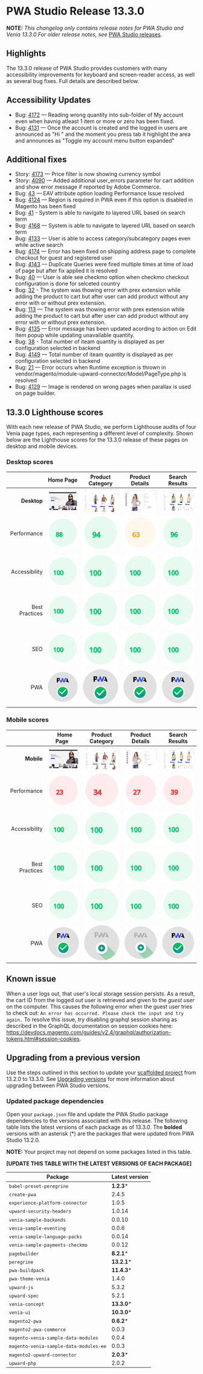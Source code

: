 # PWA Studio Release 13.3.0

**NOTE:**
_This changelog only contains release notes for PWA Studio and Venia 13.3.0_
_For older release notes, see_ [PWA Studio releases][].

## Highlights

The 13.3.0 release of PWA Studio provides customers with many accessibility improvements for keyboard and screen-reader access, as well as several bug fixes. Full details are described below.

## Accessibility Updates

-  Bug: [4172][] — Reading wrong quantity into sub-folder of My account even when havnig atleast 1 item or more or zero has been fixed.
-  Bug: [4131][] — Once the account is created and the logged in users are announced as "Hi <username>" and the moment you press tab it highlight the area and announces as "Toggle my account menu button expanded"

## Additional fixes

-  Story: [4173][] — Price filter is now showing currency symbol
-  Story: [4090][] — Added additional user_errors parameter for cart addition and show error message if reported by Adobe Commerce.
-  Bug: [43][] — EAV attribute option loading Performance Issue resolved
-  Bug: [4124][] — Region is required in PWA even if this option is disabled in Magento has been fixed
-  Bug: [41][] - System is able to navigate to layered URL based on search term
-  Bug: [4168][] — System is able to navigate to layered URL based on search term
-  Bug: [4133][] — User is able to access category/subcategory pages even while active search
-  Bug: [4174][] — Error has been fixed on shipping address page to complete checkout for guest and registered user
-  Bug: [4143][] — Duplicate Queries were fired multiple times at time of load of page but after fix applied it is resolved
-  Bug: [40][] — User is able see checkmo option when checkmo checkout configuration is done for selceted country
-  Bug: [32][] - The system was thowing error with prex extension while adding the product to cart but after user can add product without any error with or without prex extension.
-  Bug: [113][] — The system was thowing error with prex extension while adding the product to cart but after user can add product without any error with or without prex extension.
-  Bug: [4135][] — Error message has been updated acording to action on Edit Item popup while updating unavailable quantity.
-  Bug: [38][] - Total number of iteam quantity is displayed as per configuration selected in backend
-  Bug: [4149][] — Total number of iteam quantity is displayed as per configuration selected in backend
-  Bug: [21][] — Error occurs when Runtime exception is thrown in vendor/magento/module-upward-connector/Model/PageType.php is resolved
-  Bug: [4129][] — Image is rendered on wrong pages when parallax is used on page builder.

## 13.3.0 Lighthouse scores

With each new release of PWA Studio, we perform Lighthouse audits of four Venia page types, each representing a different level of complexity. Shown below are the Lighthouse scores for the 13.3.0 release of these pages on desktop and mobile devices.

### Desktop scores

|                |            Home Page            |          Product Category           |          Product Details           |          Search Results           |
|---------------:|:-------------------------------:|:-----------------------------------:|:----------------------------------:|:---------------------------------:|
|    **Desktop** | ![](images/venia_page_home.png) | ![](images/venia_page_category.png) | ![](images/venia_page_details.png) | ![](images/venia_page_search.png) |
|    Performance |    ![](images/score_88.svg)     |      ![](images/score_94.svg)       |      ![](images/score_63.svg)      |     ![](images/score_96.svg)      |
|  Accessibility |    ![](images/score_100.svg)    |      ![](images/score_100.svg)      |     ![](images/score_100.svg)      |     ![](images/score_100.svg)     |
| Best Practices |    ![](images/score_100.svg)    |      ![](images/score_100.svg)      |     ![](images/score_100.svg)      |     ![](images/score_100.svg)     |
|            SEO |    ![](images/score_100.svg)    |      ![](images/score_100.svg)      |     ![](images/score_100.svg)      |     ![](images/score_100.svg)     |
|            PWA |   ![](images/pwa_perfect.svg)   |     ![](images/pwa_perfect.svg)     |    ![](images/pwa_perfect.svg)     |    ![](images/pwa_perfect.svg)     |

### Mobile scores

|                | &nbsp;&nbsp;Home Page&nbsp;&nbsp; |          Product Category           |          Product Details           |          Search Results           |
|---------------:|:---------------------------------:|:-----------------------------------:|:----------------------------------:|:---------------------------------:|
|     **Mobile** |  ![](images/venia_page_home.png)  | ![](images/venia_page_category.png) | ![](images/venia_page_details.png) | ![](images/venia_page_search.png) |
|    Performance |     ![](images/score_23.svg)      |      ![](images/score_34.svg)       |      ![](images/score_27.svg)      |     ![](images/score_39.svg)      |
|  Accessibility |     ![](images/score_100.svg)     |      ![](images/score_100.svg)      |     ![](images/score_100.svg)      |     ![](images/score_100.svg)     |
| Best Practices |     ![](images/score_100.svg)     |      ![](images/score_100.svg)      |     ![](images/score_100.svg)      |     ![](images/score_100.svg)     |
|            SEO |     ![](images/score_100.svg)     |      ![](images/score_100.svg)      |     ![](images/score_100.svg)      |     ![](images/score_100.svg)     |
|            PWA |    ![](images/pwa_perfect.svg)    |    ![](images/pwa_imperfect.svg)    |   ![](images/pwa_imperfect.svg)    |    ![](images/pwa_perfect.svg)    |


## Known issue

When a user logs out, that user's local storage session persists. As a result, the cart ID from the logged out user is retrieved and given to the _guest user_ on the computer. This causes the following error when the guest user tries to check out: `An error has occurred. Please check the input and try again.` To resolve this issue, try disabling graphql session sharing as described in the GraphQL documentation on session cookies here: https://devdocs.magento.com/guides/v2.4/graphql/authorization-tokens.html#session-cookies.

## Upgrading from a previous version

Use the steps outlined in this section to update your [scaffolded project][] from 13.2.0 to 13.3.0.
See [Upgrading versions][] for more information about upgrading between PWA Studio versions.

[scaffolded project]: https://developer.adobe.com/commerce/pwa-studio/tutorials/
[upgrading versions]: https://developer.adobe.com/commerce/pwa-studio/guides/upgrading-versions/

### Updated package dependencies

Open your `package.json` file and update the PWA Studio package dependencies to the versions associated with this release.
The following table lists the latest versions of each package as of 13.3.0. The **bolded** versions with an asterisk (*) are the packages that were updated from PWA Studio 13.2.0.

**NOTE:**
Your project may not depend on some packages listed in this table.

**[UPDATE THIS TABLE WITH THE LATEST VERSIONS OF EACH PACKAGE]**

| Package                                | Latest version |
|----------------------------------------|----------------|
| `babel-preset-peregrine`               | **1.2.3***     |
| `create-pwa`                           | 2.4.5          |
| `experience-platform-connector`        | 1.0.5          |
| `upward-security-headers`              | 1.0.14         |
| `venia-sample-backends`                | 0.0.10         |
| `venia-sample-eventing`                | 0.0.6          |
| `venia-sample-language-packs`          | 0.0.14         |
| `venia-sample-payments-checkmo`        | 0.0.12         |
| `pagebuilder`                          | **8.2.1***     |
| `peregrine`                            | **13.2.1***    |
| `pwa-buildpack`                        | **11.4.3***    |
| `pwa-theme-venia`                      | 1.4.0          |
| `upward-js`                            | 5.3.2          |
| `upward-spec`                          | 5.2.1          |
| `venia-concept`                        | **13.3.0***    |
| `venia-ui`                             | **10.3.0***    |
| `magento2-pwa`                         | **0.6.2***     |
| `magento2-pwa-commerce`                | 0.0.3          |
| `magento-venia-sample-data-modules`    | 0.0.4          |
| `magento-venia-sample-data-modules-ee` | 0.0.3          |
| `magento2-upward-connector`            | **2.0.3***     |
| `upward-php`                           | 2.0.2          |

[4172]: https://github.com/magento/pwa-studio/pull/4172
[4131]: https://github.com/magento/pwa-studio/pull/4131
[4173]: https://github.com/magento/pwa-studio/pull/4173
[4090]: https://github.com/magento/pwa-studio/pull/4090
[43]: https://github.com/magento-commerce/magento2-pwa/pull/43
[4124]: https://github.com/magento/pwa-studio/pull/4124
[41]: https://github.com/magento-commerce/magento2-pwa/pull/41
[4168]: https://github.com/magento/pwa-studio/pull/4168
[4133]: https://github.com/magento/pwa-studio/pull/4133
[4174]: https://github.com/magento/pwa-studio/pull/4174
[4143]: https://github.com/magento/pwa-studio/pull/4143
[40]: https://github.com/magento-commerce/magento2-pwa/pull/40
[21]: https://github.com/magento-commerce/magento2-upward-connector/pull/21
[4129]: https://github.com/magento/pwa-studio/pull/4129
[38]: https://github.com/magento-commerce/magento2-pwa/pull/38
[4149]: https://github.com/magento/pwa-studio/pull/4149
[4135]: https://github.com/magento/pwa-studio/pull/4135
[32]: https://github.com/magento-commerce/venia-data-collector/pull/32
[113]: https://github.com/magento-commerce/venia-product-recommendations/pull/113

[PWA Studio releases]: https://github.com/magento/pwa-studio/releases
